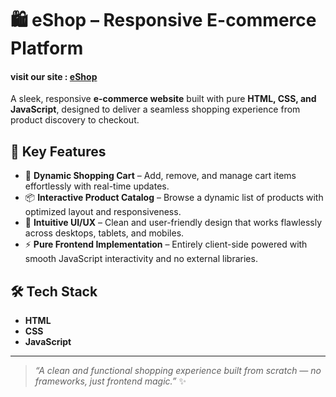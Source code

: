 # 🛍️ eShop – Responsive E-commerce Platform

#### visit our site : [eShop](https://e-shop-website-project.netlify.app/)

A sleek, responsive **e-commerce website** built with pure **HTML, CSS, and JavaScript**, designed to deliver a seamless shopping experience from product discovery to checkout.

## 🚀 Key Features
- 🛒 **Dynamic Shopping Cart** – Add, remove, and manage cart items effortlessly with real-time updates.
- 📦 **Interactive Product Catalog** – Browse a dynamic list of products with optimized layout and responsiveness.
- 🎨 **Intuitive UI/UX** – Clean and user-friendly design that works flawlessly across desktops, tablets, and mobiles.
- ⚡ **Pure Frontend Implementation** – Entirely client-side powered with smooth JavaScript interactivity and no external libraries.

## 🛠️ Tech Stack
- **HTML**
- **CSS**
- **JavaScript**


---

> *“A clean and functional shopping experience built from scratch — no frameworks, just frontend magic.”* ✨
